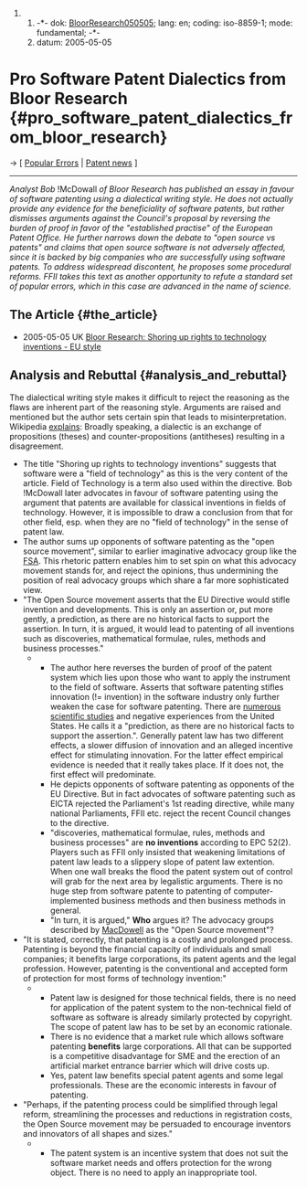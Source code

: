 1.  1.  -\*- dok: [BloorResearch050505](BloorResearch050505 "wikilink");
        lang: en; coding: iso-8859-1; mode: fundamental; -\*-
    2.  datum: 2005-05-05

# Pro Software Patent Dialectics from Bloor Research {#pro_software_patent_dialectics_from_bloor_research}

-\> \[ [ Popular Errors](SwpatdanfuEn "wikilink") \| [ Patent
news](SwpatcninoEn "wikilink") \]

------------------------------------------------------------------------

*Analyst Bob* !McDowall *of Bloor Research has published an essay in
favour of software patenting using a dialectical writing style. He does
not actually provide any evidence for the beneficiality of software
patents, but rather dismisses arguments against the Council\'s proposal
by reversing the burden of proof in favor of the \"established
practise\" of the European Patent Office. He further narrows down the
debate to \"open source vs patents\" and claims that open source
software is not adversely affected, since it is backed by big companies
who are successfully using software patents. To address widespread
discontent, he proposes some procedural reforms. FFII takes this text as
another opportunity to refute a standard set of popular errors, which in
this case are advanced in the name of science.*

## The Article {#the_article}

-   2005-05-05 UK [Bloor Research: Shoring up rights to technology
    inventions - EU
    style](http://www.it-analysis.com/article.php?articleid=12700 "wikilink")

## Analysis and Rebuttal {#analysis_and_rebuttal}

The dialectical writing style makes it difficult to reject the reasoning
as the flaws are inherent part of the reasoning style. Arguments are
raised and mentioned but the author sets certain spin that leads to
misinterpretation. Wikipedia
[explains](http://en.wikipedia.org/wiki/Dialectic "wikilink"): Broadly
speaking, a dialectic is an exchange of propositions (theses) and
counter-propositions (antitheses) resulting in a disagreement.

-   The title \"Shoring up rights to technology inventions\" suggests
    that software were a \"field of technology\" as this is the very
    content of the article. Field of Technology is a term also used
    within the directive. Bob !McDowall later advocates in favour of
    software patenting using the argument that patents are available for
    classical inventions in fields of technology. However, it is
    impossible to draw a conclusion from that for other field, esp. when
    they are no \"field of technology\" in the sense of patent law.
-   The author sums up opponents of software patenting as the \"open
    source movement\", similar to earlier imaginative advocacy group
    like the
    [FSA](http://swpat.ffii.org/gasnu/fsa/index.en.html "wikilink").
    This rhetoric pattern enables him to set spin on what this advocacy
    movement stands for, and reject the opinions, thus undermining the
    position of real advocacy groups which share a far more
    sophisticated view.
-   \"The Open Source movement asserts that the EU Directive would
    stifle invention and developments. This is only an assertion or, put
    more gently, a prediction, as there are no historical facts to
    support the assertion. In turn, it is argued, it would lead to
    patenting of all inventions such as discoveries, mathematical
    formulae, rules, methods and business processes.\"
    -   -   The author here reverses the burden of proof of the patent
            system which lies upon those who want to apply the
            instrument to the field of software. Asserts that software
            patenting stifles innovation (!= invention) in the software
            industry only further weaken the case for software
            patenting. There are [numerous scientific
            studies](http://swpat.ffii.org/vreji/mirror/impact/index.en.html "wikilink")
            and negative experiences from the United States. He calls it
            a \"prediction, as there are no historical facts to support
            the assertion.\". Generally patent law has two different
            effects, a slower diffusion of innovation and an alleged
            incentive effect for stimulating innovation. For the latter
            effect empirical evidence is needed that it really takes
            place. If it does not, the first effect will predominate.
        -   He depicts opponents of software patenting as opponents of
            the EU Directive. But in fact advocates of software
            patenting such as EICTA rejected the Parliament\'s 1st
            reading directive, while many national Parliaments, FFII
            etc. reject the recent Council changes to the directive.
        -   \"discoveries, mathematical formulae, rules, methods and
            business processes\" are **no inventions** according to EPC
            52(2). Players such as FFII only insisted that weakening
            limitations of patent law leads to a slippery slope of
            patent law extention. When one wall breaks the flood the
            patent system out of control will grab for the next area by
            legalistic arguments. There is no huge step from software
            patente to patenting of computer-implemented business
            methods and then business methods in general.
        -   \"In turn, it is argued,\" **Who** argues it? The advocacy
            groups described by [MacDowell](MacDowell "wikilink") as the
            \"Open Source movement\"?
-   \"It is stated, correctly, that patenting is a costly and prolonged
    process. Patenting is beyond the financial capacity of individuals
    and small companies; it benefits large corporations, its patent
    agents and the legal profession. However, patenting is the
    conventional and accepted form of protection for most forms of
    technology invention:\"
    -   -   Patent law is designed for those technical fields, there is
            no need for application of the patent system to the
            non-technical field of software as software is already
            similarly protected by copyright. The scope of patent law
            has to be set by an economic rationale.
        -   There is no evidence that a market rule which allows
            software patenting **benefits** large corporations. All that
            can be supported is a competitive disadvantage for SME and
            the erection of an artificial market entrance barrier which
            will drive costs up.
        -   Yes, patent law benefits special patent agents and some
            legal professionals. These are the economic interests in
            favour of patenting.
-   \"Perhaps, if the patenting process could be simplified through
    legal reform, streamlining the processes and reductions in
    registration costs, the Open Source movement may be persuaded to
    encourage inventors and innovators of all shapes and sizes.\"
    -   -   The patent system is an incentive system that does not suit
            the software market needs and offers protection for the
            wrong object. There is no need to apply an inappropriate
            tool.
